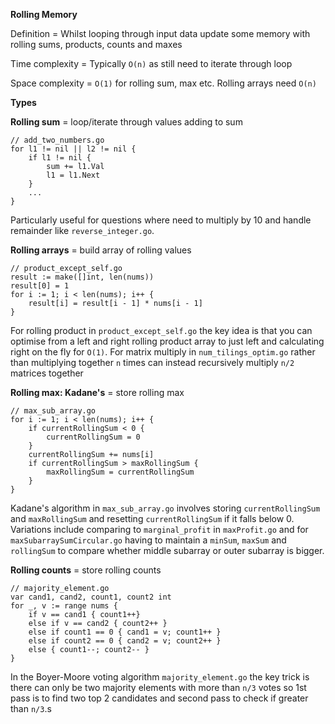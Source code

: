 **Rolling Memory**

Definition = Whilst looping through input data update some memory with rolling sums, products, counts and maxes

Time complexity = Typically `O(n)` as still need to iterate through loop

Space complexity = `O(1)` for rolling sum, max etc. Rolling arrays need `O(n)`

**Types**

**Rolling sum** = loop/iterate through values adding to sum
```
// add_two_numbers.go
for l1 != nil || l2 != nil {
    if l1 != nil {
        sum += l1.Val
        l1 = l1.Next
    }
    ...
}
```
Particularly useful for questions where need to multiply by 10 and handle remainder like `reverse_integer.go`.

**Rolling arrays** = build array of rolling values
```
// product_except_self.go
result := make([]int, len(nums))
result[0] = 1
for i := 1; i < len(nums); i++ {
    result[i] = result[i - 1] * nums[i - 1]
}
```
For rolling product in `product_except_self.go` the key idea is that you can optimise from a left and right rolling product array to just left and calculating right on the fly for `O(1)`. For matrix multiply in `num_tilings_optim.go` rather than multiplying together `n` times can instead recursively multiply `n/2` matrices together

**Rolling max: Kadane's** = store rolling max
```
// max_sub_array.go
for i := 1; i < len(nums); i++ {
    if currentRollingSum < 0 {
        currentRollingSum = 0
    }
    currentRollingSum += nums[i]
    if currentRollingSum > maxRollingSum {
        maxRollingSum = currentRollingSum
    }
}
```
Kadane's algorithm in `max_sub_array.go` involves storing `currentRollingSum` and `maxRollingSum` and resetting `currentRollingSum` if it falls below 0. Variations include comparing to `marginal_profit` in `maxProfit.go` and for `maxSubarraySumCircular.go` having to maintain a `minSum`, `maxSum` and `rollingSum` to compare whether middle subarray or outer subarray is bigger.

**Rolling counts** = store rolling counts
```
// majority_element.go
var cand1, cand2, count1, count2 int
for _, v := range nums {
    if v == cand1 { count1++} 
    else if v == cand2 { count2++ }
    else if count1 == 0 { cand1 = v; count1++ }
    else if count2 == 0 { cand2 = v; count2++ }
    else { count1--; count2-- }
}
```
In the Boyer-Moore voting algorithm `majority_element.go` the key trick is there can only be two majority elements with more than `n/3` votes so 1st pass is to find two top 2 candidates and second pass to check if greater than `n/3`.s